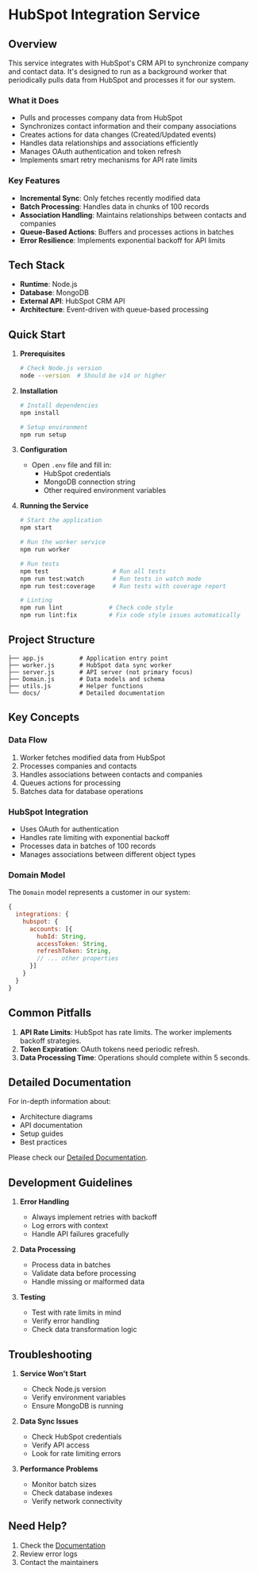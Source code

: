 # HubSpot Integration Service

## Overview

This service integrates with HubSpot's CRM API to synchronize company and contact data. It's designed to run as a background worker that periodically pulls data from HubSpot and processes it for our system.

### What it Does
- Pulls and processes company data from HubSpot
- Synchronizes contact information and their company associations
- Creates actions for data changes (Created/Updated events)
- Handles data relationships and associations efficiently
- Manages OAuth authentication and token refresh
- Implements smart retry mechanisms for API rate limits

### Key Features
- **Incremental Sync**: Only fetches recently modified data
- **Batch Processing**: Handles data in chunks of 100 records
- **Association Handling**: Maintains relationships between contacts and companies
- **Queue-Based Actions**: Buffers and processes actions in batches
- **Error Resilience**: Implements exponential backoff for API limits

## Tech Stack

- **Runtime**: Node.js
- **Database**: MongoDB
- **External API**: HubSpot CRM API
- **Architecture**: Event-driven with queue-based processing

## Quick Start

1. **Prerequisites**
   ```bash
   # Check Node.js version
   node --version  # Should be v14 or higher
   ```

2. **Installation**
   ```bash
   # Install dependencies
   npm install
   
   # Setup environment
   npm run setup
   ```

3. **Configuration**
   - Open `.env` file and fill in:
     - HubSpot credentials
     - MongoDB connection string
     - Other required environment variables

4. **Running the Service**
   ```bash
   # Start the application
   npm start
   
   # Run the worker service
   npm run worker
   
   # Run tests
   npm test                  # Run all tests
   npm run test:watch        # Run tests in watch mode
   npm run test:coverage     # Run tests with coverage report
   
   # Linting
   npm run lint             # Check code style
   npm run lint:fix         # Fix code style issues automatically
   ```

## Project Structure

```
├── app.js          # Application entry point
├── worker.js       # HubSpot data sync worker
├── server.js       # API server (not primary focus)
├── Domain.js       # Data models and schema
├── utils.js        # Helper functions
└── docs/           # Detailed documentation
```

## Key Concepts

### Data Flow
1. Worker fetches modified data from HubSpot
2. Processes companies and contacts
3. Handles associations between contacts and companies
4. Queues actions for processing
5. Batches data for database operations

### HubSpot Integration
- Uses OAuth for authentication
- Handles rate limiting with exponential backoff
- Processes data in batches of 100 records
- Manages associations between different object types

### Domain Model
The `Domain` model represents a customer in our system:
```javascript
{
  integrations: {
    hubspot: {
      accounts: [{
        hubId: String,
        accessToken: String,
        refreshToken: String,
        // ... other properties
      }]
    }
  }
}
```

## Common Pitfalls

1. **API Rate Limits**: HubSpot has rate limits. The worker implements backoff strategies.
2. **Token Expiration**: OAuth tokens need periodic refresh.
3. **Data Processing Time**: Operations should complete within 5 seconds.

## Detailed Documentation

For in-depth information about:
- Architecture diagrams
- API documentation
- Setup guides
- Best practices

Please check our [Detailed Documentation](docs/README.md).

## Development Guidelines

1. **Error Handling**
   - Always implement retries with backoff
   - Log errors with context
   - Handle API failures gracefully

2. **Data Processing**
   - Process data in batches
   - Validate data before processing
   - Handle missing or malformed data

3. **Testing**
   - Test with rate limits in mind
   - Verify error handling
   - Check data transformation logic

## Troubleshooting

1. **Service Won't Start**
   - Check Node.js version
   - Verify environment variables
   - Ensure MongoDB is running

2. **Data Sync Issues**
   - Check HubSpot credentials
   - Verify API access
   - Look for rate limiting errors

3. **Performance Problems**
   - Monitor batch sizes
   - Check database indexes
   - Verify network connectivity

## Need Help?

1. Check the [Documentation](docs/README.md)
2. Review error logs
3. Contact the maintainers

